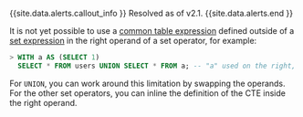 {{site.data.alerts.callout_info }}
Resolved as of v2.1.
{{site.data.alerts.end }}

It is not yet possible to use a [common table expression](common-table-expressions.html) defined outside of a [set expression](selection-queries.html#set-operations) in the right operand of a set operator, for example:

~~~ sql
> WITH a AS (SELECT 1)
  SELECT * FROM users UNION SELECT * FROM a; -- "a" used on the right, not yet supported.
~~~

For `UNION`, you can work around this limitation by swapping the operands. For the other set operators, you can inline the definition of the CTE inside the right operand.
